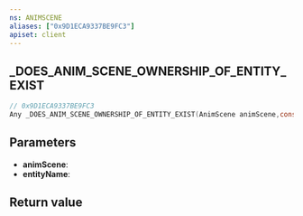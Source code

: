 ```yaml
---
ns: ANIMSCENE
aliases: ["0x9D1ECA9337BE9FC3"]
apiset: client
---
```

## _DOES_ANIM_SCENE_OWNERSHIP_OF_ENTITY_EXIST

```c
// 0x9D1ECA9337BE9FC3
Any _DOES_ANIM_SCENE_OWNERSHIP_OF_ENTITY_EXIST(AnimScene animScene,const char* entityName);
```


## Parameters
* **animScene**:
* **entityName**:

## Return value

